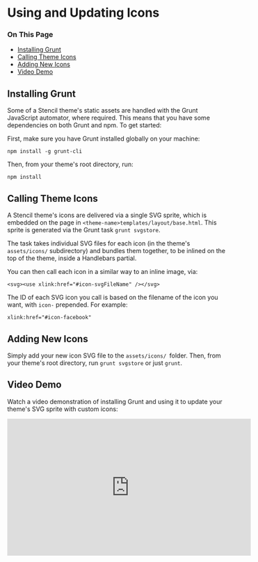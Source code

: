 <h1>Using and Updating Icons</h1>

<div class="otp" id="no-index">
	<h3> On This Page </h3>
	<ul>
    <li><a href="#using-and-updating-icons_installing-grunt">Installing Grunt</a></li>
    <li><a href="#using-and-updating-icons_calling-theme-icons">Calling Theme Icons</a></li>
    <li><a href="#using-and-updating-icons_adding-new-icons">Adding New Icons</a></li>
    <li><a href="#using-and-updating-icons_video-demo">Video Demo</a></li>
	</ul>
</div>

<a href='#using-and-updating-icons_installing-grunt' aria-hidden='true' class='block-anchor'  id='using-and-updating-icons_installing-grunt'></a>

## Installing Grunt

Some of a Stencil theme's static assets are handled with the Grunt JavaScript automator, where required. This means that you have some dependencies on both Grunt and npm. To get started:

First, make sure you have Grunt installed globally on your machine:

`npm install -g grunt-cli`

Then, from your theme's root directory, run:

`npm install`




<a href='#using-and-updating-icons_calling-theme-icons' aria-hidden='true' class='block-anchor'  id='using-and-updating-icons_calling-theme-icons'></a>

## Calling Theme Icons 

A Stencil theme's icons are delivered via a single SVG sprite, which is embedded on the page in
`<theme-name>templates/layout/base.html`. This sprite is generated via the Grunt task `grunt svgstore`.

The task takes individual SVG files for each icon (in the theme's `assets/icons/` subdirectory) and bundles
them together, to be inlined on the top of the theme, inside a Handlebars partial.

You can then call each icon in a similar way to an inline image, via:

`<svg><use xlink:href="#icon-svgFileName" /></svg>`

The ID of each SVG icon you call is based on the filename of the icon you want, with `icon-` prepended.
For example:

`xlink:href="#icon-facebook"`



<a href='#using-and-updating-icons_adding-new-icons' aria-hidden='true' class='block-anchor'  id='using-and-updating-icons_adding-new-icons'></a>

## Adding New Icons

Simply add your new icon SVG file to the `assets/icons/ `folder. Then, from your theme's root directory, run `grunt svgstore` or just `grunt`.



<a href='#using-and-updating-icons_video-demo' aria-hidden='true' class='block-anchor'  id='using-and-updating-icons_video-demo'></a>

## Video Demo

Watch a video demonstration of installing Grunt and using it to update your theme's SVG sprite with custom icons: 

<iframe width="560" height="315" src="https://www.youtube.com/embed/-w7Hbn_p_pw" frameborder="0" allow="autoplay; encrypted-media" allowfullscreen></iframe>


